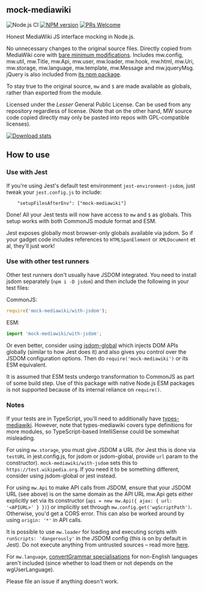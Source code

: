 ## mock-mediawiki
![Node.js CI](https://github.com/wikimedia-gadgets/mock-mediawiki/workflows/test/badge.svg)
[![NPM version](https://img.shields.io/npm/v/mock-mediawiki.svg)](https://www.npmjs.com/package/mock-mediawiki)
[![PRs Welcome](https://img.shields.io/badge/PRs-welcome-brightgreen.svg?style=flat-square)](http://makeapullrequest.com)

Honest MediaWiki JS interface mocking in Node.js.

No unnecessary changes to the original source files. Directly copied from MediaWiki core with [bare minimum modifications](https://github.com/wikimedia-gadgets/mock-mediawiki/blob/main/PATCHES.md). Includes mw.config, mw.util, mw.Title, mw.Api, mw.user, mw.loader, mw.hook, mw.html, mw.Uri, mw.storage, mw.language, mw.template, mw.Message and mw.jqueryMsg. jQuery is also included from [its npm package](https://www.npmjs.com/package/jquery).

To stay true to the original source, `mw` and `$` are made available as globals, rather than exported from the module. 

Licensed under the _Lesser_ General Public License. Can be used from any repository regardless of license. (Note that on the other hand, MW source code copied directly may only be pasted into repos with GPL-compatible licenses).

[![Download stats](https://nodei.co/npm/mock-mediawiki.png?downloads=true&downloadRank=true)](https://nodei.co/npm/mock-mediawiki/)

## How to use

### Use with Jest

If you're using Jest's default test environment `jest-environment-jsdom`, just tweak your `jest.config.js` to include:
```
    "setupFilesAfterEnv": ["mock-mediawiki"] 
```

Done! All your Jest tests will now have access to `mw` and `$` as globals. This setup works with both CommonJS module format and ESM.

Jest exposes globally most browser-only globals available via jsdom. So if your gadget code includes references to `HTMLSpanElement` or `XMLDocument` et al, they'll just work!

### Use with other test runners

Other test runners don't usually have JSDOM integrated. You need to install jsdom separately (`npm i -D jsdom`) and then include the following in your test files:

CommonJS:
```js
require('mock-mediawiki/with-jsdom');
```

ESM:
```js
import 'mock-mediawiki/with-jsdom';
```

Or even better, consider using [jsdom-global](https://www.npmjs.com/package/jsdom-global) which injects DOM APIs globally (similar to how Jest does it) and also gives you control over the JSDOM configuration options. Then do `require('mock-mediawiki')` or its ESM equivalent.

It is assumed that ESM tests undergo transformation to CommonJS as part of some build step. Use of this package with native Node.js ESM packages is not supported because of its internal reliance on `require()`.

### Notes

If your tests are in TypeScript, you'll need to additionally have [types-mediawiki](https://github.com/wikimedia-gadgets/types-mediawiki). However, note that types-mediawiki covers type definitions for more modules, so TypeScript-based IntelliSense could be somewhat misleading.

For using `mw.storage`, you must give JSDOM a URL (for Jest this is done via `testURL` in jest.config.js, for jsdom or jsdom-global, provide `url` param to the constructor). `mock-mediawiki/with-jsdom` sets this to `https://test.wikipedia.org`. If you need it to be something different, consider using jsdom-global or jest instead.

For using `mw.Api` to make API calls from JSDOM, ensure that your JSDOM URL (see above) is on the same domain as the API URL mw.Api gets either explicitly set via its constructor (`api = new mw.Api({ ajax: { url: '<APIURL>' } })`) or implicitly set through `mw.config.get('wgScriptPath')`. Otherwise, you'd get a CORS error. This can also be worked around by using `origin: '*'` in API calls.

It is possible to use `mw.loader` for loading and executing scripts with `runScripts: 'dangerously'` in the JSDOM config (this is on by default in Jest). Do not execute anything from untrusted sources – read more [here](https://github.com/jsdom/jsdom#executing-scripts).

For `mw.language`, [convertGrammar specialisations](https://github.com/wikimedia/mediawiki/tree/master/resources/src/mediawiki.language/languages) for non-English languages aren't included (since whether to load them or not depends on the wgUserLanguage). 

Please file an issue if anything doesn't work.

